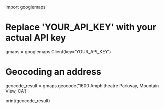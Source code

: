 import googlemaps

# Replace 'YOUR_API_KEY' with your actual API key
gmaps = googlemaps.Client(key='YOUR_API_KEY')

# Geocoding an address
geocode_result = gmaps.geocode('1600 Amphitheatre Parkway, Mountain View, CA')

print(geocode_result)

